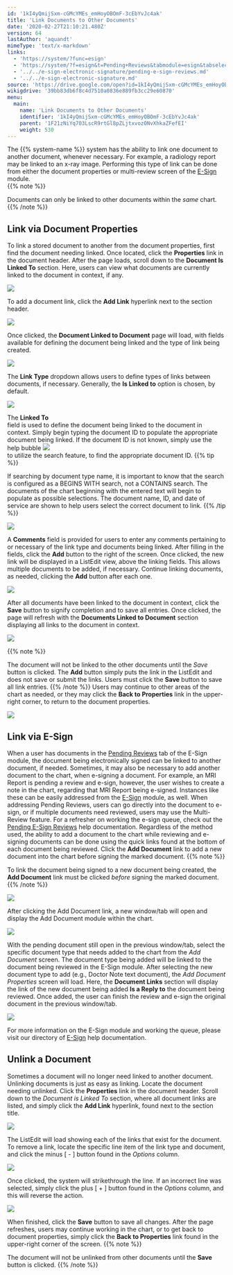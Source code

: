 ```yaml
---
id: '1kI4yQmijSxm-cGMcYMEs_emHoyOBOmF-3cEbYvJc4ak'
title: 'Link Documents to Other Documents'
date: '2020-02-27T21:10:21.480Z'
version: 64
lastAuthor: 'aquandt'
mimeType: 'text/x-markdown'
links:
  - 'https://system/?func=esign'
  - 'https://system/?f=esign&t=Pending+Reviews&tabmodule=esign&tabselect=Pending+Reviews'
  - '../../e-sign-electronic-signature/pending-e-sign-reviews.md'
  - '../../e-sign-electronic-signature.md'
source: 'https://drive.google.com/open?id=1kI4yQmijSxm-cGMcYMEs_emHoyOBOmF-3cEbYvJc4ak'
wikigdrive: '39bb83db6f8c4d7510a0836e889fb3cc29e60870'
menu:
  main:
    name: 'Link Documents to Other Documents'
    identifier: '1kI4yQmijSxm-cGMcYMEs_emHoyOBOmF-3cEbYvJc4ak'
    parent: '1F21zNiYq703LscR9rtGl8pZLjtxvozONvXhkaZFefEI'
    weight: 530
---
```

The {{% system-name %}} system has the ability to link one document to another document, whenever necessary. For example, a radiology report may be linked to an x-ray image. Performing this type of link can be done from either the document properties or multi-review screen of the [E-Sign](https://system/?func=esign) module.  
{{% note %}}

Documents can only be linked to other documents within the *same* chart.
{{% /note %}}
  
## Link via Document Properties  

To link a stored document to another from the document properties, first find the document needing linked. Once located, click the **Properties** link in the document header.
After the page loads, scroll down to the **Document Is Linked To** section. Here, users can view what documents are currently linked to the document in context, if any.
  
![](../link-documents-to-other-documents.assets/10000201000004A1000001FE7CC2914F27F6720E.png)  

To add a document link, click the **Add Link** hyperlink next to the section header.
  
![](../link-documents-to-other-documents.assets/10000201000004A1000001FE8F798E677867A704.png)  

Once clicked, the **Document Linked to Document** page will load, with fields available for defining the document being linked and the type of link being created.
  
![](../link-documents-to-other-documents.assets/10000201000004B00000009265C156089D01AB67.png)  

The **Link Type** dropdown allows users to define types of links between documents, if necessary. Generally, the **Is Linked to** option is chosen, by default.
  
![](../link-documents-to-other-documents.assets/10000201000004AD000000979B946F4604BC1F1D.png)  

The **Linked To**  
 field is used to define the document being linked to the document in context. Simply begin typing the document ID to populate the appropriate document being linked. If the document ID is not known, simply use the help bubble ![](../link-documents-to-other-documents.assets/1000020100000001000000014C77D75F6DC67A52.png)  
 to utilize the search feature, to find the appropriate document ID.
{{% tip %}}

If searching by document type name, it is important to know that the search is configured as a BEGINS WITH search, not a CONTAINS search. The documents of the chart beginning with the entered text will begin to populate as possible selections. The document name, ID, and date of service are shown to help users select the correct document to link.
{{% /tip %}}
  
![](../link-documents-to-other-documents.assets/10000201000004A600000080AC4914D5170A6FB3.png)  

A **Comments** field is provided for users to enter any comments pertaining to or necessary of the link type and documents being linked.
After filling in the fields, click the **Add** button to the right of the screen. Once clicked, the new link will be displayed in a ListEdit view, above the linking fields. This allows multiple documents to be added, if necessary.
Continue linking documents, as needed, clicking the **Add** button after each one.
  
![](../link-documents-to-other-documents.assets/10000201000004B3000000A80706FA62D74E3F7F.png)  

After all documents have been linked to the document in context, click the **Save** button to signify completion and to save all entries. Once clicked, the page will refresh with the **Documents Linked to Document** section displaying all links to the document in context.
  
![](../link-documents-to-other-documents.assets/10000201000004B3000000A8C41B34169EAE10F7.png)  

{{% note %}}

The document will not be linked to the other documents until the *Save* button is clicked. The **Add** button simply puts the link in the ListEdit and does not save or submit the links. Users must click the **Save** button to save all link entries.
{{% /note %}}
Users may continue to other areas of the chart as needed, or they may click the **Back to Properties** link in the upper-right corner, to return to the document properties.
  
![](../link-documents-to-other-documents.assets/10000201000004B0000000D90A61B7DEB274401A.png)  

  
## Link via E-Sign  

When a user has documents in the [Pending Reviews](https://system/?f=esign&t=Pending+Reviews&tabmodule=esign&tabselect=Pending+Reviews) tab of the E-Sign module, the document being electronically signed can be linked to another document, if needed. Sometimes, it may also be necessary to add another document to the chart, when e-signing a document. For example, an MRI Report is pending a review and e-sign, however, the user wishes to create a note in the chart, regarding that MRI Report being e-signed. Instances like these can be easily addressed from the [E-Sign](https://system/?func=esign) module, as well.
When addressing Pending Reviews, users can go directly into the document to e-sign, or if multiple documents need reviewed, users may use the Multi-Review feature. For a refresher on working the e-sign queue, check out the [Pending E-Sign Reviews](../../e-sign-electronic-signature/pending-e-sign-reviews.md) help documentation.
Regardless of the method used, the ability to add a document to the chart while reviewing and e-signing documents can be done using the quick links found at the bottom of each document being reviewed. Click the **Add Document** link to add a new document into the chart before signing the marked document.
{{% note %}}

To link the document being signed to a new document being created, the **Add Document** link must be clicked *before* signing the marked document.
{{% /note %}}
  
![](../link-documents-to-other-documents.assets/100002010000049A0000023F18E6FB7C79039EBA.png)  

After clicking the Add Document link, a new window/tab will open and display the Add Document module within the chart.
  
![](../link-documents-to-other-documents.assets/10000201000004BE000001AC4859B7E44B2988F8.png)  

With the pending document still open in the previous window/tab, select the specific document type that needs added to the chart from the *Add Document* screen. The document type being added will be linked to the document being reviewed in the E-Sign module.
After selecting the new document type to add (e.g., Doctor Note text document), the *Add Document Properties* screen will load. Here, the **Document Links** section will display the link of the new document being added **Is a Reply to** the document being reviewed. Once added, the user can finish the review and e-sign the original document in the previous window/tab.
  
![](../link-documents-to-other-documents.assets/10000201000004BD000001F4D867C8CC56633119.png)  

For more information on the E-Sign module and working the queue, please visit our directory of [E-Sign](../../e-sign-electronic-signature.md) help documentation.
  
## Unlink a Document  

Sometimes a document will no longer need linked to another document. Unlinking documents is just as easy as linking.
Locate the document needing unlinked. Click the **Properties** link in the document header. Scroll down to the *Document is Linked To* section, where all document links are listed, and simply click the **Add Link** hyperlink, found next to the section title.
  
![](../link-documents-to-other-documents.assets/10000201000004960000022AC16367204F3DF343.png)  

The ListEdit will load showing each of the links that exist for the document. To remove a link, locate the specific line item of the link type and document, and click the minus [ - ] button found in the *Options* column.
  
![](../link-documents-to-other-documents.assets/10000201000004B1000000CF535C33DDEB8DA79B.png)  

Once clicked, the system will strikethrough the line. If an incorrect line was selected, simply click the plus [ + ] button found in the *Options* column, and this will reverse the action.
  
![](../link-documents-to-other-documents.assets/10000201000004B3000000B94388B4D6165BFE15.png)  

When finished, click the **Save** button to save all changes. After the page refreshes, users may continue working in the chart, or to get back to document properties, simply click the **Back to Properties** link found in the upper-right corner of the screen.
{{% note %}}

The document will not be unlinked from other documents until the **Save** button is clicked.
{{% /note %}}
